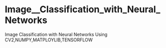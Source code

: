 # Image__Classification_with_Neural_Networks
Image Classification with Neural Networks Using  CV2,NUMPY,MATPLOYLIB,TENSORFLOW
